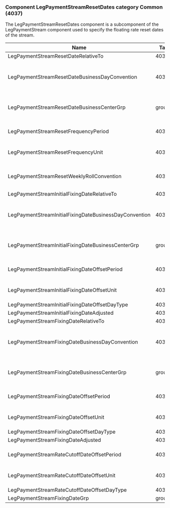 ### Component LegPaymentStreamResetDates category Common (4037)

The LegPaymentStreamResetDates component is a subcomponent of the LegPaymentStream component used to specify the floating rate reset dates of the stream.

| Name                                                   | Tag   | Req'd | Documentation                                                                                                                               |
|--------------------------------------------------------|-------|----------|-------------------------------------------------------------------------------------------------------------------------------|
| LegPaymentStreamResetDateRelativeTo                    | 40303 |       |                                                                                                                                |
| LegPaymentStreamResetDateBusinessDayConvention         | 40304 |       | When specified, this overrides the business day convention defined in the LegDateAdjustment component in InstrumentLeg. The specified value would be specific to this instance of the leg payment stream reset dates. |
| LegPaymentStreamResetDateBusinessCenterGrp             | group |       | When specified, this overrides the business centers defined in the LegDateAdjustment component in InstrumentLeg. The specified values would be specific to this instance of the leg payment stream reset dates.       |
| LegPaymentStreamResetFrequencyPeriod                   | 40306 |       | Conditionally required when LegPaymentStreamResetFrequencyUnit(40307) is specified.                                                                                                                               |
| LegPaymentStreamResetFrequencyUnit                     | 40307 |       | Conditionally required when LegPaymentStreamResetFrequencyPeriod(40306) is specified.                                                                                                                               |
| LegPaymentStreamResetWeeklyRollConvention              | 40308 |       | When specified, this overrides the date roll convention defined in the LegDateAdjustment component in InstrumentLeg. The specified values would be specific to this instance of the stream payment dates.             |
| LegPaymentStreamInitialFixingDateRelativeTo            | 40309 |       |                                                                                                                                |
| LegPaymentStreamInitialFixingDateBusinessDayConvention | 40310 |       | When specified, this overrides the business day convention defined in the LegDateAdjustment component in InstrumentLeg. The specified value would be specific to this instance of the leg payment stream reset dates. |
| LegPaymentStreamInitialFixingDateBusinessCenterGrp     | group |       | When specified, this overrides the business centers defined in the LegDateAdjustment component in InstrumentLeg. The specified values would be specific to this instance of the leg payment stream reset dates.       |
| LegPaymentStreamInitialFixingDateOffsetPeriod          | 40312 |       | Conditionally required when LegPaymentStreamInitialFixingDateOffsetUnit(40313) is specified.                                                                                                                          |
| LegPaymentStreamInitialFixingDateOffsetUnit            | 40313 |       | Conditionally required when LegPaymentStreamInitialFixingDateOffsetPeriod(40312) is specified.                                                                                                                        |
| LegPaymentStreamInitialFixingDateOffsetDayType         | 40314 |       |                                                                                                                                |
| LegPaymentStreamInitialFixingDateAdjusted              | 40315 |       |                                                                                                                                |
| LegPaymentStreamFixingDateRelativeTo                   | 40316 |       |                                                                                                                                |
| LegPaymentStreamFixingDateBusinessDayConvention        | 40317 |       | When specified, this overrides the business day convention defined in the LegDateAdjustment component in InstrumentLeg. The specified value would be specific to this instance of the leg payment stream reset dates. |
| LegPaymentStreamFixingDateBusinessCenterGrp            | group |       | When specified, this overrides the business centers defined in the LegDateAdjustment component in InstrumentLeg. The specified values would be specific to this instance of the leg payment stream reset dates.       |
| LegPaymentStreamFixingDateOffsetPeriod                 | 40319 |       | Conditionally required when LegPaymentStreamFixingDateOffsetUnit(40320) is specified.                                                                                                                               |
| LegPaymentStreamFixingDateOffsetUnit                   | 40320 |       | Conditionally required when LegPaymentStreamFixingDateOffsetPeriod(40319) is specified.                                                                                                                               |
| LegPaymentStreamFixingDateOffsetDayType                | 40321 |       |                                                                                                                                |
| LegPaymentStreamFixingDateAdjusted                     | 40322 |       |                                                                                                                                |
| LegPaymentStreamRateCutoffDateOffsetPeriod             | 40323 |       | Conditionally required when LegPaymentStreamRateCutoffDateOffsetUnit(40324) is specified.                                                                                                                             |
| LegPaymentStreamRateCutoffDateOffsetUnit               | 40324 |       | Conditionally required when LegPaymentStreamRateCutoffDateOffsetPeriod(40323) is specified.                                                                                                                           |
| LegPaymentStreamRateCutoffDateOffsetDayType            | 40325 |       |                                                                                                                                |
| LegPaymentStreamFixingDateGrp                          | group |       |                                                                                                                                |

